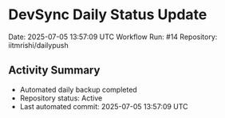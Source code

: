 # DevSync Daily Status Update
Date: 2025-07-05 13:57:09 UTC
Workflow Run: #14
Repository: iitmrishi/dailypush

## Activity Summary
- Automated daily backup completed
- Repository status: Active
- Last automated commit: 2025-07-05 13:57:09 UTC

